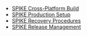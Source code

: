 * [SPIKE Cross-Platform Build](@/operations/build.md)
* [SPIKE Production Setup](@/operations/production.md)
* [SPIKE Recovery Procedures](@/operations/recovery.md)
* [SPIKE Release Management](@/operations/release.md)